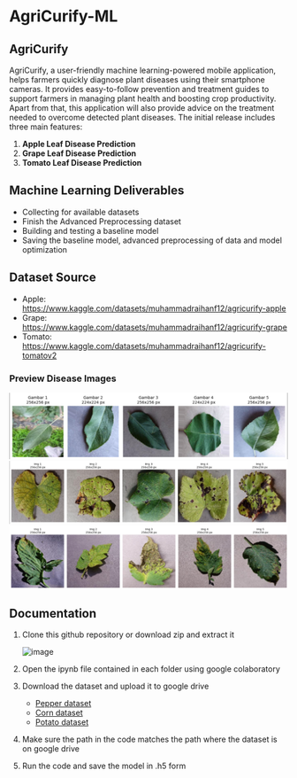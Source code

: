 # AgriCurify-ML

## AgriCurify
AgriCurify, a user-friendly machine learning-powered mobile application, helps farmers quickly diagnose plant diseases using their smartphone cameras. It provides easy-to-follow prevention and treatment guides to support farmers in managing plant health and boosting crop productivity.
Apart from that, this application will also provide advice on the treatment needed to overcome detected plant diseases. The initial release includes three main features: 
1. **Apple Leaf Disease Prediction**
2. **Grape Leaf Disease Prediction**
3. **Tomato Leaf Disease Prediction**

## Machine Learning Deliverables
- Collecting for available datasets
- Finish the Advanced Preprocessing dataset
- Building and testing a baseline model
- Saving the baseline model, advanced preprocessing of data and model optimization

## Dataset Source
- Apple: https://www.kaggle.com/datasets/muhammadraihanf12/agricurify-apple
- Grape: https://www.kaggle.com/datasets/muhammadraihanf12/agricurify-grape
- Tomato: https://www.kaggle.com/datasets/muhammadraihanf12/agricurify-tomatov2 

### Preview Disease Images
<img src="Apple_Preview.png" width="700">
<img src="Grape_Preview.png" width="700">
<img src="Tomato_Preview.png" width="700">

## Documentation
1. Clone this github repository or download zip and extract it 

    ![image](https://github.com/caricadeffa/ML_BotaniScan_C23-PS159/assets/96445426/174500af-5ae2-4c3a-b018-fb5d7f4e7439)

2. Open the ipynb file contained in each folder using google colaboratory
3. Download the dataset and upload it to google drive
   - [Pepper dataset](https://drive.google.com/file/d/1dl0G9o_2UmnSfPGeFLRQwvCwk0s8b4Xr/view?usp=drive_link)
   - [Corn dataset](https://drive.google.com/file/d/1sgbk9HDC3RrqRM16SL4GQ5QWuYWkR4pj/view?usp=drive_link)
   - [Potato dataset](https://drive.google.com/file/d/1DVLQOg8nvr5SnLAG6g7a2tL6jUBxXUlo/view?usp=drive_link)
5. Make sure the path in the code matches the path where the dataset is on google drive
6. Run the code and save the model in .h5 form
